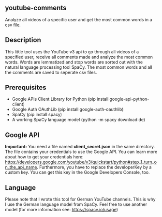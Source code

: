 ## youtube-comments
Analyze all videos of a specific user and get the most common words in a csv file.

## Description
This little tool uses the YouTube v3 api to go through all videos of a specified user, receive all comments made and analyze the most common words. Words are lemmatized and stop words are sorted out with the natural language processing tool SpaCy. The most common words and all the comments are saved to seperate csv files.

## Prerequisites
- Google APIs Client Library for Python (pip install google-api-python-client)
- Google Auth OAuthLib (pip install google-auth-oauthlib)
- SpaCy (pip install spacy)
- A working SpaCy language model (python -m spacy download de)

## Google API
__Important:__ You need a file named __client_secret.json__ in the same directory. The file contains your credentials to use the Google API. You can learn more about how to get your credentials here: https://developers.google.com/youtube/v3/quickstart/python#step_1_turn_on_the_api_name. Furthermore, you have to replace the developerKey by a custom key. You can get this key in the Google Developers Console, too.

## Language
Please note that I wrote this tool for German YouTube channels. This is why I use the German language model from SpaCy. Feel free to use another model (for more information see: https://spacy.io/usage)
